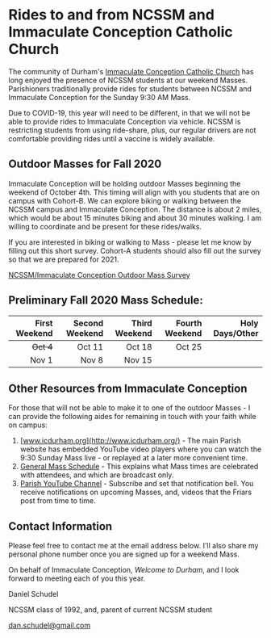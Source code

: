 # Rides to and from NCSSM and Immaculate Conception Catholic Church

The community of Durham's [Immaculate Conception Catholic Church](http://icdurham.org/) has long enjoyed the 
presence of NCSSM students at our weekend Masses. Parishioners traditionally provide rides for students
between NCSSM and Immaculate Conception for the Sunday 9:30 AM Mass.

Due to COVID-19, this year will need to be different, in that we will not be able to provide rides to Immaculate Conception
via vehicle. NCSSM is restricting students from using ride-share, plus, our regular drivers are not comfortable providing rides
until a vaccine is widely available.

## Outdoor Masses for Fall 2020

Immaculate Conception will be holding outdoor Masses
beginning the weekend of October 4th. This timing will align with you students that are on campus with Cohort-B. We can explore
biking or walking between the NCSSM campus and Immaculate Conception. The distance is about 2 miles, which would be about 15 minutes
biking and about 30 minutes walking. I am willing to coordinate and be present for these rides/walks.

If you are interested in biking or walking to Mass - please let me know by filling out this short survey. Cohort-A students should also
fill out the survey so that we are prepared for 2021.

[NCSSM/Immaculate Conception Outdoor Mass Survey](https://forms.gle/1hFhVfFdLaxxnG7h8)

## Preliminary Fall 2020 Mass Schedule:

|First Weekend      |Second Weekend |Third Weekend            |Fourth Weekend  |Holy Days/Other         |
|------------------:|--------------:|------------------------:|---------------:|-----------------------:|
|~~Oct 4~~          |Oct 11         |Oct 18                   |Oct 25          |                        |
|Nov   1            |Nov 8          |Nov 15                   |                |                        |


## Other Resources from Immaculate Conception

For those that will not be able to make it to one of the outdoor Masses - I can provide the following aides for remaining in touch with your faith while on campus:

1. [www.icdurham.org](http://www.icdurham.org/) - The main Parish website has embedded YouTube video players where you can
   watch the 9:30 Sunday Mass live - or replayed at a later more convenient time.
1. [General Mass Schedule](http://www.icdurham.org/mass-and-devotion-schedule-and-archive.html) - This explains what Mass times
   are celebrated with attendees, and which are broadcast only.
1. [Parish YouTube Channel](https://www.youtube.com/channel/UCWHb9hem4de1IsQ_a6v5upg) - Subscribe and set that notification
   bell. You receive notifications on upcoming Masses, and, videos that the Friars post from time to time.


## Contact Information

Please feel free to contact me at the email address below. I'll also share my personal phone number once you are signed up for a weekend Mass.

On behalf of Immaculate Conception, *Welcome to Durham*, and I look forward to meeting each of you this year.

Daniel Schudel

NCSSM class of 1992, and, parent of current NCSSM student

[dan.schudel@gmail.com](mailto:dan.schudel@gmail.com)
